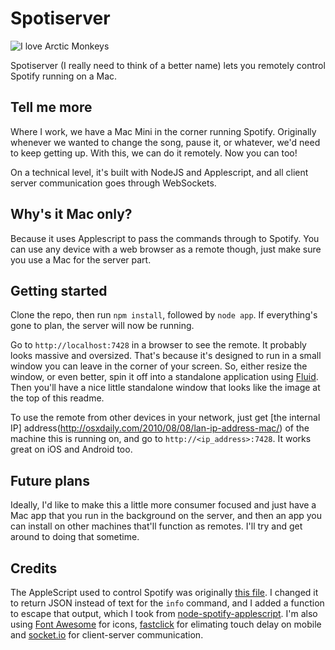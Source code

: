 # Spotiserver

![I love Arctic Monkeys](http://i.imgur.com/sZcWMtn.png)

Spotiserver (I really need to think of a better name) lets you remotely control Spotify running on a Mac.

## Tell me more

Where I work, we have a Mac Mini in the corner running Spotify. Originally whenever we wanted to change the song, pause it, or whatever, we'd need to keep getting up. With this, we can do it remotely. Now you can too!

On a technical level, it's built with NodeJS and Applescript, and all client server communication goes through WebSockets.

## Why's it Mac only?

Because it uses Applescript to pass the commands through to Spotify. You can use any device with a web browser as a remote though, just make sure you use a Mac for the server part.

## Getting started

Clone the repo, then run `npm install`, followed by `node app`. If everything's gone to plan, the server will now be running.

Go to `http://localhost:7428` in a browser to see the remote. It probably looks massive and oversized. That's because it's designed to run in a small window you can leave in the corner of your screen. So, either resize the window, or even better, spin it off into a standalone application using [Fluid](http://fluidapp.com/). Then you'll have a nice little standalone window that looks like the image at the top of this readme.

To use the remote from other devices in your network, just get [the internal IP] address(http://osxdaily.com/2010/08/08/lan-ip-address-mac/) of the machine this is running on, and go to `http://<ip_address>:7428`. It works great on iOS and Android too.

## Future plans

Ideally, I'd like to make this a little more consumer focused and just have a Mac app that you run in the background on the server, and then an app you can install on other machines that'll function as remotes. I'll try and get around to doing that sometime.

## Credits

The AppleScript used to control Spotify was originally [this file](https://github.com/dronir/SpotifyControl). I changed it to return JSON instead of text for the `info` command, and I added a function to escape that output, which I took from [node-spotify-applescript](https://github.com/andrehaveman/spotify-node-applescript). I'm also using [Font Awesome](https://github.com/FortAwesome/Font-Awesome) for icons, [fastclick](https://github.com/ftlabs/fastclick) for elimating touch delay on mobile and [socket.io](http://socket.io/) for client-server communication.
